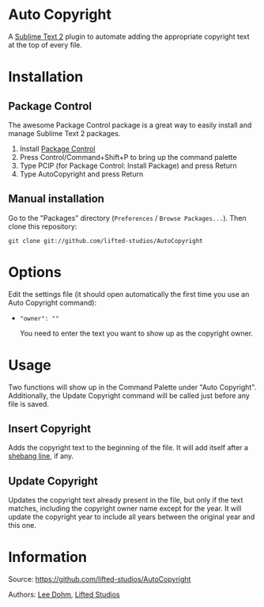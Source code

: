 # Auto Copyright

A [Sublime Text 2](http://www.sublimetext.com/) plugin to automate adding the appropriate copyright text at the top of every file.

# Installation

## Package Control

The awesome Package Control package is a great way to easily install and manage Sublime Text 2 packages.

1. Install [Package Control](http://wbond.net/sublime_packages/package_control)
1. Press Control/Command+Shift+P to bring up the command palette
1. Type PCIP (for Package Control: Install Package) and press Return
1. Type AutoCopyright and press Return

## Manual installation

Go to the "Packages" directory (`Preferences` / `Browse Packages...`).  Then clone this repository:

    git clone git://github.com/lifted-studios/AutoCopyright

# Options

Edit the settings file (it should open automatically the first time you use an Auto Copyright command):

*   `"owner": ""`

    You need to enter the text you want to show up as the copyright owner.

# Usage

Two functions will show up in the Command Palette under "Auto Copyright".  Additionally, the Update Copyright command will be called just before any file is saved.

## Insert Copyright

Adds the copyright text to the beginning of the file.  It will add itself after a [shebang line](http://en.wikipedia.org/wiki/Shebang), if any.

## Update Copyright

Updates the copyright text already present in the file, but only if the text matches, including the copyright owner name except for the year.  It will update the copyright year to include all years between the original year and this one.

# Information

Source: https://github.com/lifted-studios/AutoCopyright

Authors: [Lee Dohm](https://github.com/lee-dohm/), [Lifted Studios](https://github.com/lifted-studios/)
